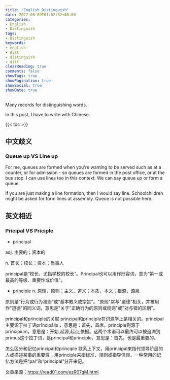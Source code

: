 ```yaml
---
title: "English Distinguish"
date: 2022-06-09T01:02:32+08:00
categories:
- English
- Distinguish
tags:
- Distinguish
keywords:
- english
- dist
- distinguish
- diff
clearReading: true
comments: false
showTags: true
showPagination: true
showSocial: true
showDate: true
---
```


Many records for distinguishing words.

In this post, I have to write with Chinese.

<!--more-->

{{< toc >}}

## 中文歧义

### Queue up VS Line up
For me, queues are formed when you're wanting to be served such as at a counter, or for admission - so queues are formed in the post office, or at the bus stop. I can use lines too in this context. We can say queue up or form a queue.

If you are just making a line formation, then I would say line. Schoolchildren might be asked for form lines at assembly. Queue is not possible here.




## 英文相近

### Pricipal VS Priciple

- principal

adj. 主要的；资本的

n. 首长；校长；资本；当事人

principal是“校长，尤指学校的校长”。Principal也可以用作形容词，意为“第一或最高的等级、重要性或价值”。

- principle
n. 原理，原则；主义，道义；本质，本义；根源，源泉

原则是“行为或行为准则”或“基本教义或宗旨”。"原则"常与"道德"相关，并被用作"道德"的同义词，意思是"关于"正确行为的原则或规则"或"对与错的区别"。

principal和principle的关联
principal和principle在词源学上是相关的。principal主要源于拉丁语prīncipālis ，意思是：首先，首席。principle则源于prīncipium，意思是：开始,起源,起点,依据。这两个术语可以最终可以被追溯到prīmus这个拉丁词，是principal和principle，意思是：首先，也是最重要的。

怎么区分和记忆principal和principle
联系上下文，用principal来指代领导阶层的人或描述某事的重要性；用principle来指标准、规则或指导信仰。一种常用的记忆方法是把“pal”和“principal”分开来记。



文章来源：https://read01.com/ezR07gM.html
